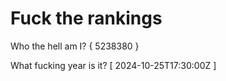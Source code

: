 # Fuck the rankings

Who the hell am I?
{ 5238380 }

What fucking year is it?
[ 2024-10-25T17:30:00Z ]

